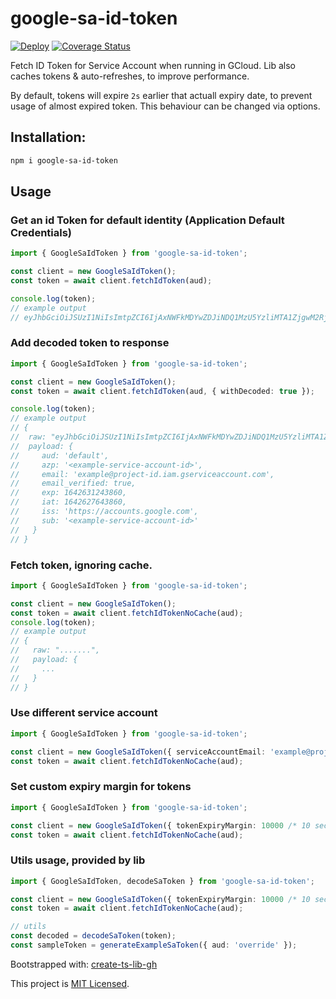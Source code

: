 # google-sa-id-token

[![Deploy](https://github.com/mdovhopo/google-sa-id-token/workflows/build/badge.svg)](https://github.com/mdovhopo/google-sa-id-token/actions)
[![Coverage Status](https://coveralls.io/repos/github/mdovhopo/google-sa-id-token/badge.svg?branch=master)](https://coveralls.io/github/mdovhopo/google-sa-id-token?branch=master)

Fetch ID Token for Service Account when running in GCloud. Lib also caches
tokens & auto-refreshes, to improve performance. 

By default, tokens will expire `2s` earlier that actuall expiry date,
to prevent usage of almost expired token. This behaviour can be changed via options.

## Installation:

```sh
npm i google-sa-id-token
```

## Usage

### Get an id Token for default identity (Application Default Credentials)
```typescript
import { GoogleSaIdToken } from 'google-sa-id-token';

const client = new GoogleSaIdToken();
const token = await client.fetchIdToken(aud);

console.log(token); 
// example output 
// eyJhbGciOiJSUzI1NiIsImtpZCI6IjAxNWFkMDYwZDJiNDQ1MzU5YzliMTA1ZjgwM2RjNzU4YzI5ZjE5ODJkNjFhMWU0ZjFmZGM4ZjBiN2UyNjVjYzQxZTIwMDVlMjM1YzIxMTQ1IiwidHlwIjoiSldUIn0.eyJhdWQiOiJkZWZhdWx0IiwiYXpwIjoiPGV4YW1wbGUtc2VydmljZS1hY2NvdW50LWlkPiIsImVtYWlsIjoiZXhhbXBsZUBwcm9qZWN0LWlkLmlhbS5nc2VydmljZWFjY291bnQuY29tIiwiZW1haWxfdmVyaWZpZWQiOnRydWUsImV4cCI6MTY0MjYzMTI0Mzg2MCwiaWF0IjoxNjQyNjI3NjQzODYwLCJpc3MiOiJodHRwczovL2FjY291bnRzLmdvb2dsZS5jb20iLCJzdWIiOiI8ZXhhbXBsZS1zZXJ2aWNlLWFjY291bnQtaWQ-In0.+UpJvARVRn6ESlEr+Gyk4VA+QJV6QzqQP1E7gY2u5D3oKgjBzhlWcxmihDCCO3BFnACes4sMG+VXXqmuQW/pjw==
```

### Add decoded token to response
```typescript
import { GoogleSaIdToken } from 'google-sa-id-token';

const client = new GoogleSaIdToken();
const token = await client.fetchIdToken(aud, { withDecoded: true });

console.log(token); 
// example output
// {
//  raw: "eyJhbGciOiJSUzI1NiIsImtpZCI6IjAxNWFkMDYwZDJiNDQ1MzU5YzliMTA1ZjgwM2RjNzU4YzI5ZjE5ODJkNjFhMWU0ZjFmZGM4ZjBiN2UyNjVjYzQxZTIwMDVlMjM1YzIxMTQ1IiwidHlwIjoiSldUIn0.eyJhdWQiOiJkZWZhdWx0IiwiYXpwIjoiPGV4YW1wbGUtc2VydmljZS1hY2NvdW50LWlkPiIsImVtYWlsIjoiZXhhbXBsZUBwcm9qZWN0LWlkLmlhbS5nc2VydmljZWFjY291bnQuY29tIiwiZW1haWxfdmVyaWZpZWQiOnRydWUsImV4cCI6MTY0MjYzMTI0Mzg2MCwiaWF0IjoxNjQyNjI3NjQzODYwLCJpc3MiOiJodHRwczovL2FjY291bnRzLmdvb2dsZS5jb20iLCJzdWIiOiI8ZXhhbXBsZS1zZXJ2aWNlLWFjY291bnQtaWQ-In0.+UpJvARVRn6ESlEr+Gyk4VA+QJV6QzqQP1E7gY2u5D3oKgjBzhlWcxmihDCCO3BFnACes4sMG+VXXqmuQW/pjw==",
//  payload: {
//     aud: 'default',
//     azp: '<example-service-account-id>',
//     email: 'example@project-id.iam.gserviceaccount.com',
//     email_verified: true,
//     exp: 1642631243860,
//     iat: 1642627643860,
//     iss: 'https://accounts.google.com',
//     sub: '<example-service-account-id>'
//   }
// }
```

### Fetch token, ignoring cache.

```typescript
import { GoogleSaIdToken } from 'google-sa-id-token';

const client = new GoogleSaIdToken();
const token = await client.fetchIdTokenNoCache(aud);
console.log(token);
// example output
// {
//   raw: ".......", 
//   payload: {
//     ...
//   }
// }

```

### Use different service account

```typescript
import { GoogleSaIdToken } from 'google-sa-id-token';

const client = new GoogleSaIdToken({ serviceAccountEmail: 'example@project-id.iam.iam.gserviceaccount.com' });
const token = await client.fetchIdTokenNoCache(aud);

```

### Set custom expiry margin for tokens

```typescript
import { GoogleSaIdToken } from 'google-sa-id-token';

const client = new GoogleSaIdToken({ tokenExpiryMargin: 10000 /* 10 seconds */ });
const token = await client.fetchIdTokenNoCache(aud);

```

### Utils usage, provided by lib

```typescript
import { GoogleSaIdToken, decodeSaToken } from 'google-sa-id-token';

const client = new GoogleSaIdToken({ tokenExpiryMargin: 10000 /* 10 seconds */ });
const token = await client.fetchIdTokenNoCache(aud);

// utils
const decoded = decodeSaToken(token);
const sampleToken = generateExampleSaToken({ aud: 'override' });
```


Bootstrapped with: [create-ts-lib-gh](https://github.com/glebbash/create-ts-lib-gh)

This project is [MIT Licensed](LICENSE).
